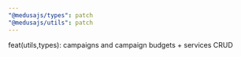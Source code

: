 ```yaml
---
"@medusajs/types": patch
"@medusajs/utils": patch
---
```


feat(utils,types): campaigns and campaign budgets + services CRUD
